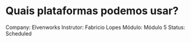 # Quais plataformas podemos usar?

Company: Elvenworks
Instrutor: Fabricio Lopes
Módulo: Módulo 5
Status: Scheduled
